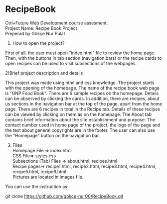 # RecipeBook

Ctrl+Future Web Development course assesment. <br>
Project Name: Recipe Book Project <br>
Preperad by Gökçe Nur Pulat <br>

1. How to open the project? <br>

First of all, the user must open "index.html" file to review the home page.
Then, with the buttons in tab section (navigation bars) or the recipe cards to open recipes
can be used to visit subsections of the webpages. <br>

2)Brief project description and details <br>

This project was made using html and css knowledge. The project starts with the opening of the homepage.
The name of the recipe book web page is "GNP Food Book". There are 6 sample recipes on the homepage. Details can be observed by clicking the cards.
In addition, there are recipes, about us sections in the navigation bar at the top of the page, apart from the home page.
There are 6 recipes in total in the Recipe tab. Details of these recipes can be viewed by clicking on them as on the homepage.
The About tab contains brief information about the site establishment and purpose.
The contact number used in home page of the project, the logo of the page and the text about general copyrights are in the footer.
The user can also use the "Homepage" button on the navigation bar. <br>

3. Files <br>
   Homepage File => index.html <br>
   CSS File=> styles.css <br>
   Subsections (Tab) Files => about.html, recipes.html <br>
   Recipe pages=> recipe1.html, recipe2.html, recipe3.html, recipe4.html, recipe5.html, recipe6.html <br>
   Pictures are located in images file. <br>

You can use the instruction as: <br>

git clone https://github.com/gokce-nur00/RecipeBook.git
